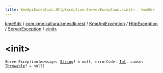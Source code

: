 ```yaml
---
title: KmeApiException.HttpException.ServerException.<init> - kmeSdk
---
```


[kmeSdk](../../../../index.html) / [com.kme.kaltura.kmesdk.rest](../../../index.html) / [KmeApiException](../../index.html) / [HttpException](../index.html) / [ServerException](index.html) / [&lt;init&gt;](./-init-.html)

# &lt;init&gt;

`ServerException(message: `[`String`](https://kotlinlang.org/api/latest/jvm/stdlib/kotlin/-string/index.html)`? = null, errorCode: `[`Int`](https://kotlinlang.org/api/latest/jvm/stdlib/kotlin/-int/index.html)`, cause: `[`Throwable`](https://kotlinlang.org/api/latest/jvm/stdlib/kotlin/-throwable/index.html)`? = null)`
